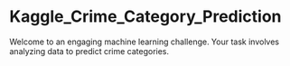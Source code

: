 # Kaggle_Crime_Category_Prediction
Welcome to an engaging machine learning challenge. Your task involves analyzing data to predict crime categories.
